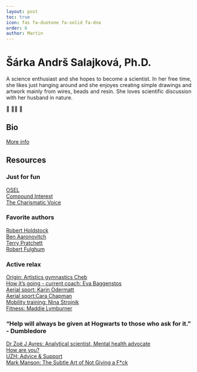```yaml
---
layout: post
toc: true
icon: fas fa-duotone fa-solid fa-dna
order: 6
author: Martin
---
```


# Šárka Andrš Salajková, Ph.D.

<p align="justify">
 A science enthusiast and she hopes to become a scientist. In her free time, she likes just hanging around and she enjoyes creating simple drawings and artwork mainly from wires, beads and resin. She loves scientific discussion with her husband in nature. 
</p>
🧬 🤸‍♀️ 🤘


## Bio
[More info](https://www.linkedin.com/in/%C5%A1%C3%A1rka-andr%C5%A1-salajkov%C3%A1-4ab582246/)

## Resources

### Just for fun
[OSEL](https://osel.cz/)<br>
[Compound Interest](https://www.compoundchem.com/)<br>
[The Charismatic Voice](https://www.youtube.com/@TheCharismaticVoice)<br>

### Favorite authors
[Robert Holdstock](https://cs.wikipedia.org/wiki/Robert_Holdstock)<br>
[Ben Aaronovitch](https://en.wikipedia.org/wiki/Ben_Aaronovitch)<br>
[Terry Pratchett](https://en.wikipedia.org/wiki/Terry_Pratchett)<br>
[Robert Fulghum](https://cs.wikipedia.org/wiki/Robert_Fulghum)<br>


### Active relax
[Origin: Artistics gymnastics Cheb](https://www.gymnastikacheb.cz/)<br>
[How it’s going - current coach: Eva Baggenstos](https://www.aerialhoop.ch/kontakt)<br>
[Aerial sport: Karin Odermatt](https://www.youtube.com/@karinodermattcoach)<br>
[Aerial sport:Cara Chapman](https://www.youtube.com/@cchapman1896)<br>
[Mobility training: Nina Strojnik](https://www.youtube.com/@NinaStrojnik)<br>
[Fitness: Maddie Lymburner](https://www.youtube.com/@MadFit)<br>


### “Help will always be given at Hogwarts to those who ask for it.” - Dumbledore
[Dr Zoë J Ayres: Analytical scientist, Mental health advocate](https://www.zjayres.com/)<br>
[How are you?](https://www.how-are-you.ch/)<br>
[UZH: Advice & Support](https://www.students.uzh.ch/en/advice.html)<br>
[Mark Manson: The Subtle Art of Not Giving a F*ck](https://markmanson.net/)<br>
